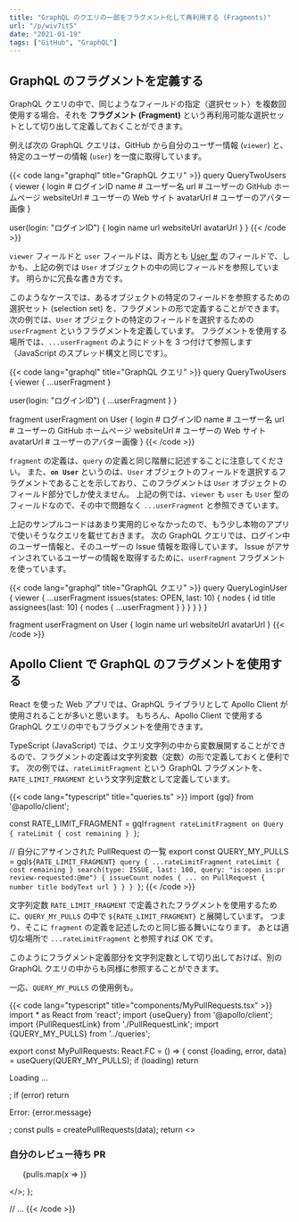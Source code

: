 ```yaml
---
title: "GraphQL のクエリの一部をフラグメント化して再利用する (Fragments)"
url: "/p/wiv7it5"
date: "2021-01-19"
tags: ["GitHub", "GraphQL"]
---
```


GraphQL のフラグメントを定義する
----

GraphQL クエリの中で、同じようなフィールドの指定（選択セット）を複数回使用する場合、それを __フラグメント (Fragment)__ という再利用可能な選択セットとして切り出して定義しておくことができます。

例えば次の GraphQL クエリは、GitHub から自分のユーザー情報 (`viewer`) と、特定のユーザーの情報 (`user`) を一度に取得しています。

{{< code lang="graphql" title="GraphQL クエリ" >}}
query QueryTwoUsers {
  viewer {
    login       # ログインID
    name        # ユーザー名
    url         # ユーザーの GitHub ホームページ
    websiteUrl  # ユーザーの Web サイト
    avatarUrl   # ユーザーのアバター画像
  }

  user(login: "ログインID") {
    login
    name
    url
    websiteUrl
    avatarUrl
  }
}
{{< /code >}}

`viewer` フィールドと `user` フィールドは、両方とも [User 型](https://docs.github.com/en/graphql/reference/objects#user) のフィールドで、しかも、上記の例では `User` オブジェクトの中の同じフィールドを参照しています。
明らかに冗長な書き方です。

このようなケースでは、あるオブジェクトの特定のフィールドを参照するための選択セット (selection set) を、フラグメントの形で定義することができます。
次の例では、`User` オブジェクトの特定のフィールドを選択するための `userFragment` というフラグメントを定義しています。
フラグメントを使用する場所では、`...userFragment` のようにドットを 3 つ付けて参照します（JavaScript のスプレッド構文と同じです）。

{{< code lang="graphql" title="GraphQL クエリ" >}}
query QueryTwoUsers {
  viewer {
    ...userFragment
  }

  user(login: "ログインID") {
    ...userFragment
  }
}

fragment userFragment on User {
  login       # ログインID
  name        # ユーザー名
  url         # ユーザーの GitHub ホームページ
  websiteUrl  # ユーザーの Web サイト
  avatarUrl   # ユーザーのアバター画像
}
{{< /code >}}

`fragment` の定義は、`query` の定義と同じ階層に記述することに注意してください。
また、__`on User`__ というのは、`User` オブジェクトのフィールドを選択するフラグメントであることを示しており、このフラグメントは `User` オブジェクトのフィールド部分でしか使えません。
上記の例では、`viewer` も `user` も `User` 型のフィールドなので、その中で問題なく `...userFragment` と参照できています。

上記のサンプルコードはあまり実用的じゃなかったので、もう少し本物のアプリで使いそうなクエリを載せておきます。
次の GraphQL クエリでは、ログイン中のユーザー情報と、そのユーザーの Issue 情報を取得しています。
Issue がアサインされているユーザーの情報を取得するために、`userFragment` フラグメントを使っています。

{{< code lang="graphql" title="GraphQL クエリ" >}}
query QueryLoginUser {
  viewer {
    ...userFragment
    issues(states: OPEN, last: 10) {
      nodes {
        id
        title
        assignees(last: 10) {
          nodes { ...userFragment }
        }
      }
    }
  }
}

fragment userFragment on User {
  login name url websiteUrl avatarUrl
}
{{< /code >}}


Apollo Client で GraphQL のフラグメントを使用する
----

React を使った Web アプリでは、GraphQL ライブラリとして Apollo Client が使用されることが多いと思います。
もちろん、Apollo Client で使用する GraphQL クエリの中でもフラグメントを使用できます。

TypeScript (JavaScript) では、クエリ文字列の中から変数展開することができるので、フラグメントの定義は文字列変数（定数）の形で定義しておくと便利です。
次の例では、`rateLimitFragment` という GraphQL フラグメントを、`RATE_LIMIT_FRAGMENT` という文字列定数として定義しています。

{{< code lang="typescript" title="queries.ts" >}}
import {gql} from '@apollo/client';

const RATE_LIMIT_FRAGMENT = gql`
  fragment rateLimitFragment on Query {
    rateLimit {
      cost
      remaining
    }
  }
`;

// 自分にアサインされた PullRequest の一覧
export const QUERY_MY_PULLS = gql`
  ${RATE_LIMIT_FRAGMENT}
  query {
    ...rateLimitFragment
    rateLimit { cost remaining }
    search(type: ISSUE, last: 100, query: "is:open is:pr review-requested:@me") {
      issueCount
      nodes {
        ... on PullRequest { number title bodyText url }
      }
    }
  }
`;
{{< /code >}}

文字列定数 `RATE_LIMIT_FRAGMENT` で定義されたフラグメントを使用するために、`QUERY_MY_PULLS` の中で `${RATE_LIMIT_FRAGMENT}` と展開しています。
つまり、そこに `fragment` の定義を記述したのと同じ振る舞いになります。
あとは適切な場所で `...rateLimitFragment` と参照すれば OK です。

このようにフラグメント定義部分を文字列定数として切り出しておけば、別の GraphQL クエリの中からも同様に参照することができます。

一応、`QUERY_MY_PULLS` の使用例も。

{{< code lang="typescript" title="components/MyPullRequests.tsx" >}}
import * as React from 'react';
import {useQuery} from '@apollo/client';
import {PullRequestLink} from './PullRequestLink';
import {QUERY_MY_PULLS} from '../queries';

export const MyPullRequests: React.FC = () => {
  const {loading, error, data} = useQuery(QUERY_MY_PULLS);
  if (loading) return <p>Loading ...</p>;
  if (error) return <p>Error: {error.message}</p>;
  const pulls = createPullRequests(data);
  return <>
    <h3>自分のレビュー待ち PR</h3>
    <ul>
      {pulls.map(x => <PullRequestLink key={x.number} pr={x}/>)}
    </ul>
  </>;
};

// ...
{{< /code >}}

